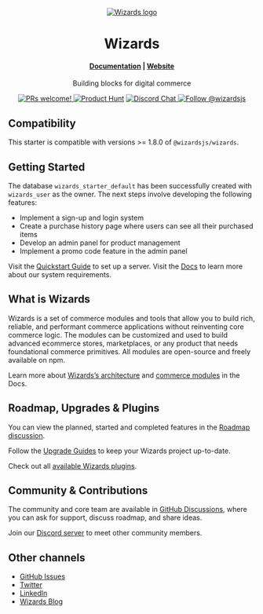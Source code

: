 <p align="center">
  <a href="https://www.wizardsjs.com">
  <picture>
    <source media="(prefers-color-scheme: dark)" srcset="https://user-images.githubusercontent.com/59018053/229103275-b5e482bb-4601-46e6-8142-244f531cebdb.svg">
    <source media="(prefers-color-scheme: light)" srcset="https://user-images.githubusercontent.com/59018053/229103726-e5b529a3-9b3f-4970-8a1f-c6af37f087bf.svg">
    <img alt="Wizards logo" src="https://user-images.githubusercontent.com/59018053/229103726-e5b529a3-9b3f-4970-8a1f-c6af37f087bf.svg">
    </picture>
  </a>
</p>
<h1 align="center">
  Wizards
</h1>

<h4 align="center">
  <a href="https://docs.wizardsjs.com">Documentation</a> |
  <a href="https://www.wizardsjs.com">Website</a>
</h4>

<p align="center">
  Building blocks for digital commerce
</p>
<p align="center">
  <a href="https://github.com/wizardsjs/wizards/blob/master/CONTRIBUTING.md">
    <img src="https://img.shields.io/badge/PRs-welcome-brightgreen.svg?style=flat" alt="PRs welcome!" />
  </a>
    <a href="https://www.producthunt.com/posts/wizards"><img src="https://img.shields.io/badge/Product%20Hunt-%231%20Product%20of%20the%20Day-%23DA552E" alt="Product Hunt"></a>
  <a href="https://discord.gg/xpCwq3Kfn8">
    <img src="https://img.shields.io/badge/chat-on%20discord-7289DA.svg" alt="Discord Chat" />
  </a>
  <a href="https://twitter.com/intent/follow?screen_name=wizardsjs">
    <img src="https://img.shields.io/twitter/follow/wizardsjs.svg?label=Follow%20@wizardsjs" alt="Follow @wizardsjs" />
  </a>
</p>

## Compatibility

This starter is compatible with versions >= 1.8.0 of `@wizardsjs/wizards`.

## Getting Started

The database `wizards_starter_default` has been successfully created with `wizards_user` as the owner. The next steps involve developing the following features:
- Implement a sign-up and login system
- Create a purchase history page where users can see all their purchased items
- Develop an admin panel for product management
- Implement a promo code feature in the admin panel

Visit the [Quickstart Guide](https://docs.wizardsjs.com/create-wizards-app) to set up a server. Visit the [Docs](https://docs.wizardsjs.com/development/backend/prepare-environment) to learn more about our system requirements.

## What is Wizards

Wizards is a set of commerce modules and tools that allow you to build rich, reliable, and performant commerce applications without reinventing core commerce logic. The modules can be customized and used to build advanced ecommerce stores, marketplaces, or any product that needs foundational commerce primitives. All modules are open-source and freely available on npm.

Learn more about [Wizards’s architecture](https://docs.wizardsjs.com/development/fundamentals/architecture-overview) and [commerce modules](https://docs.wizardsjs.com/modules/overview) in the Docs.

## Roadmap, Upgrades & Plugins

You can view the planned, started and completed features in the [Roadmap discussion](https://github.com/wizardsjs/wizards/discussions/categories/roadmap).

Follow the [Upgrade Guides](https://docs.wizardsjs.com/upgrade-guides/) to keep your Wizards project up-to-date.

Check out all [available Wizards plugins](https://wizardsjs.com/plugins/).

## Community & Contributions

The community and core team are available in [GitHub Discussions](https://github.com/wizardsjs/wizards/discussions), where you can ask for support, discuss roadmap, and share ideas.

Join our [Discord server](https://discord.com/invite/wizardsjs) to meet other community members.

## Other channels

- [GitHub Issues](https://github.com/wizardsjs/wizards/issues)
- [Twitter](https://twitter.com/wizardsjs)
- [LinkedIn](https://www.linkedin.com/company/wizardsjs)
- [Wizards Blog](https://wizardsjs.com/blog/)
